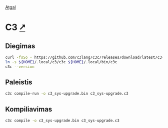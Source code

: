[Atgal](./readme.md)

# C3 [&#x2B67;](https://c3-lang.org/)

## Diegimas

```bash
curl -fsSo - https://github.com/c3lang/c3c/releases/download/latest/c3-ubuntu-20.tar.gz | tar -xzvC ${HOME}/.local
ln -s ${HOME}/.local/c3/c3c ${HOME}/.local/bin/c3c
c3c --version
```

## Paleistis

```bash
c3c compile-run -o c3_sys-upgrade.bin c3_sys-upgrade.c3
```

## Kompiliavimas

```bash
c3c compile -o c3_sys-upgrade.bin c3_sys-upgrade.c3
```
